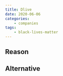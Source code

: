```yaml
---
title: Dlive
date: 2020-06-06
categories:
    - companies
tags:
    - black-lives-matter
---
```


## Reason


## Alternative

